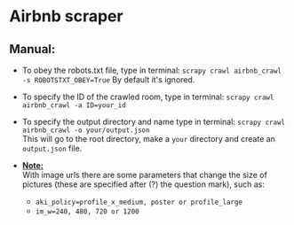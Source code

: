 # Airbnb scraper

## Manual:


- To obey the robots.txt file, type in terminal:
`scrapy crawl airbnb_crawl -s ROBOTSTXT_OBEY=True`
By default it's ignored.

- To specify the ID of the crawled room, type in terminal:
`scrapy crawl airbnb_crawl -a ID=your_id`

- To specify the output directory and name type in terminal: `scrapy crawl airbnb_crawl -o your/output.json`<br>This will go to the root directory, make a `your` directory and create an `output.json` file.

- <u>**Note:**</u> <br>
  With image urls there are some parameters that change the size of pictures
(these are specified after (?) the question mark), such as: 
  - `aki_policy=profile_x_medium, poster or profile_large`
  - `im_w=240, 480, 720 or 1200`
